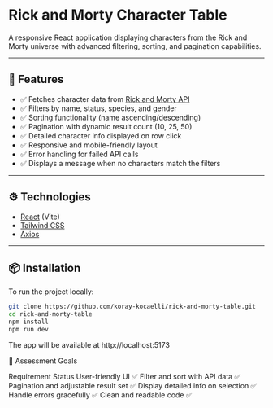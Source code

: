 # Rick and Morty Character Table

A responsive React application displaying characters from the Rick and Morty universe with advanced filtering, sorting, and pagination capabilities.

---

## 🎯 Features

- ✅ Fetches character data from [Rick and Morty API](https://rickandmortyapi.com/)
- ✅ Filters by name, status, species, and gender
- ✅ Sorting functionality (name ascending/descending)
- ✅ Pagination with dynamic result count (10, 25, 50)
- ✅ Detailed character info displayed on row click
- ✅ Responsive and mobile-friendly layout
- ✅ Error handling for failed API calls
- ✅ Displays a message when no characters match the filters

---

## ⚙️ Technologies

- [React](https://reactjs.org/) (Vite)
- [Tailwind CSS](https://tailwindcss.com/)
- [Axios](https://axios-http.com/)

---

## 📦 Installation

To run the project locally:

```bash
git clone https://github.com/koray-kocaelli/rick-and-morty-table.git
cd rick-and-morty-table
npm install
npm run dev
```

The app will be available at http://localhost:5173

📌 Assessment Goals

Requirement	Status
User-friendly UI	✅
Filter and sort with API data	✅
Pagination and adjustable result set	✅
Display detailed info on selection	✅
Handle errors gracefully	✅
Clean and readable code	✅

